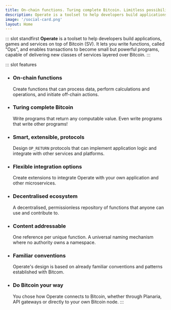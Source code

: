 ```yaml
---
title: On-chain functions. Turing complete Bitcoin. Limitless possibilities.
description: Operate is a toolset to help developers build applications, games and products on top of Bitcoin.
image: '/social-card.png'
layout: Home
---
```


::: slot standfirst
**Operate** is a toolset to help developers build applications, games and services on top of Bitcoin (SV). It lets you write functions, called "Ops", and enables transactions to become small but powerful programs, capable of delivering new classes of services layered over Bitcoin.
:::

::: slot features
* ### On-chain functions
  Create functions that can process data, perform calculations and operations, and initiate off-chain actions.

* ### Turing complete Bitcoin
  Write programs that return any computable value. Even write programs that write other programs!

* ### Smart, extensible, protocols
  Design `OP_RETURN` protocols that can implement application logic and integrate with other services and platforms.

* ### Flexible integration options
  Create extensions to integrate Operate with your own application and other microservices.

* ### Decentralised ecosystem
  A decentralised, permissionless repository of functions that anyone can use and contribute to.

* ### Content addressable
  One reference per unique function. A universal naming mechanism where no authority owns a namespace.

* ### Familiar conventions
  Operate's design is based on already familiar conventions and patterns established with Bitcom.

* ### Do Bitcoin your way
  You chose how Operate connects to Bitcoin, whether through Planaria, API gateways or directly to your own Bitcoin node.
:::